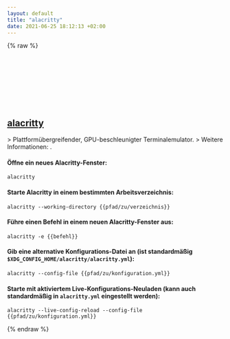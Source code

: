 ```yaml
---
layout: default
title: "alacritty"
date: 2021-06-25 18:12:13 +02:00
---
```

{% raw %}
<h2 id="alacritty">
  <a href="/de/common/alacritty.html">alacritty</a> <a href="#alacritty"><svg class="icon">
    <use href="/assets/images/unicode_sprite.svg#link" />
  </svg></a>
</h2>
> Plattformübergreifender, GPU-beschleunigter Terminalemulator.
> Weitere Informationen: <https://github.com/alacritty/alacritty>.

#### Öffne ein neues Alacritty-Fenster:
```shell
alacritty
```
#### Starte Alacritty in einem bestimmten Arbeitsverzeichnis:
```shell
alacritty --working-directory {{pfad/zu/verzeichnis}}
```
#### Führe einen Befehl in einem neuen Alacritty-Fenster aus:
```shell
alacritty -e {{befehl}}
```
#### Gib eine alternative Konfigurations-Datei an (ist standardmäßig `$XDG_CONFIG_HOME/alacritty/alacritty.yml`):
```shell
alacritty --config-file {{pfad/zu/konfiguration.yml}}
```
#### Starte mit aktiviertem Live-Konfigurations-Neuladen (kann auch standardmäßig in `alacritty.yml` eingestellt werden):
```shell
alacritty --live-config-reload --config-file {{pfad/zu/konfiguration.yml}}
```
{% endraw %}
